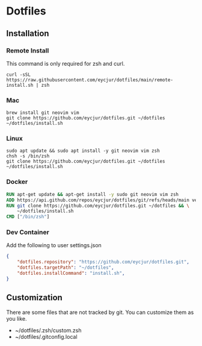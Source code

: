 # Dotfiles

## Installation

### Remote Install

This command is only required for zsh and curl.

```shell
curl -sSL https://raw.githubusercontent.com/eycjur/dotfiles/main/remote-install.sh | zsh

```

### Mac

```shell
brew install git neovim vim
git clone https://github.com/eycjur/dotfiles.git ~/dotfiles
~/dotfiles/install.sh

```

### Linux

```shell
sudo apt update && sudo apt install -y git neovim vim zsh
chsh -s /bin/zsh
git clone https://github.com/eycjur/dotfiles.git ~/dotfiles
~/dotfiles/install.sh

```

### Docker

```Dockerfile
RUN apt-get update && apt-get install -y sudo git neovim vim zsh
ADD https://api.github.com/repos/eycjur/dotfiles/git/refs/heads/main version.json
RUN git clone https://github.com/eycjur/dotfiles.git ~/dotfiles && \
    ~/dotfiles/install.sh
CMD ["/bin/zsh"]
```

### Dev Container

Add the following to user settings.json  

```json
{
    "dotfiles.repository": "https://github.com/eycjur/dotfiles.git",
    "dotfiles.targetPath": "~/dotfiles",
    "dotfiles.installCommand": "install.sh",
}
```

## Customization

There are some files that are not tracked by git. You can customize them as you like.

- ~/dotfiles/.zsh/custom.zsh
- ~/dotfiles/.gitconfig.local
